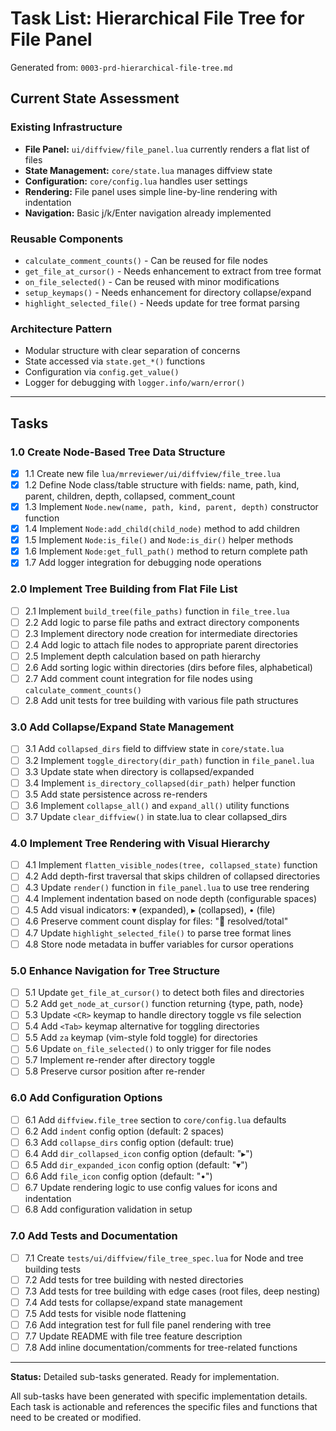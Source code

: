 # Task List: Hierarchical File Tree for File Panel

Generated from: `0003-prd-hierarchical-file-tree.md`

## Current State Assessment

### Existing Infrastructure
- **File Panel:** `ui/diffview/file_panel.lua` currently renders a flat list of files
- **State Management:** `core/state.lua` manages diffview state
- **Configuration:** `core/config.lua` handles user settings
- **Rendering:** File panel uses simple line-by-line rendering with indentation
- **Navigation:** Basic j/k/Enter navigation already implemented

### Reusable Components
- `calculate_comment_counts()` - Can be reused for file nodes
- `get_file_at_cursor()` - Needs enhancement to extract from tree format
- `on_file_selected()` - Can be reused with minor modifications
- `setup_keymaps()` - Needs enhancement for directory collapse/expand
- `highlight_selected_file()` - Needs update for tree format parsing

### Architecture Pattern
- Modular structure with clear separation of concerns
- State accessed via `state.get_*()` functions
- Configuration via `config.get_value()`
- Logger for debugging with `logger.info/warn/error()`

---

## Tasks

### 1.0 Create Node-Based Tree Data Structure
- [x] 1.1 Create new file `lua/mrreviewer/ui/diffview/file_tree.lua`
- [x] 1.2 Define Node class/table structure with fields: name, path, kind, parent, children, depth, collapsed, comment_count
- [x] 1.3 Implement `Node.new(name, path, kind, parent, depth)` constructor function
- [x] 1.4 Implement `Node:add_child(child_node)` method to add children
- [x] 1.5 Implement `Node:is_file()` and `Node:is_dir()` helper methods
- [x] 1.6 Implement `Node:get_full_path()` method to return complete path
- [x] 1.7 Add logger integration for debugging node operations

### 2.0 Implement Tree Building from Flat File List
- [ ] 2.1 Implement `build_tree(file_paths)` function in `file_tree.lua`
- [ ] 2.2 Add logic to parse file paths and extract directory components
- [ ] 2.3 Implement directory node creation for intermediate directories
- [ ] 2.4 Add logic to attach file nodes to appropriate parent directories
- [ ] 2.5 Implement depth calculation based on path hierarchy
- [ ] 2.6 Add sorting logic within directories (dirs before files, alphabetical)
- [ ] 2.7 Add comment count integration for file nodes using `calculate_comment_counts()`
- [ ] 2.8 Add unit tests for tree building with various file path structures

### 3.0 Add Collapse/Expand State Management
- [ ] 3.1 Add `collapsed_dirs` field to diffview state in `core/state.lua`
- [ ] 3.2 Implement `toggle_directory(dir_path)` function in `file_panel.lua`
- [ ] 3.3 Update state when directory is collapsed/expanded
- [ ] 3.4 Implement `is_directory_collapsed(dir_path)` helper function
- [ ] 3.5 Add state persistence across re-renders
- [ ] 3.6 Implement `collapse_all()` and `expand_all()` utility functions
- [ ] 3.7 Update `clear_diffview()` in state.lua to clear collapsed_dirs

### 4.0 Implement Tree Rendering with Visual Hierarchy
- [ ] 4.1 Implement `flatten_visible_nodes(tree, collapsed_state)` function
- [ ] 4.2 Add depth-first traversal that skips children of collapsed directories
- [ ] 4.3 Update `render()` function in `file_panel.lua` to use tree rendering
- [ ] 4.4 Implement indentation based on node depth (configurable spaces)
- [ ] 4.5 Add visual indicators: ▾ (expanded), ▸ (collapsed), • (file)
- [ ] 4.6 Preserve comment count display for files: "💬 resolved/total"
- [ ] 4.7 Update `highlight_selected_file()` to parse tree format lines
- [ ] 4.8 Store node metadata in buffer variables for cursor operations

### 5.0 Enhance Navigation for Tree Structure
- [ ] 5.1 Update `get_file_at_cursor()` to detect both files and directories
- [ ] 5.2 Add `get_node_at_cursor()` function returning {type, path, node}
- [ ] 5.3 Update `<CR>` keymap to handle directory toggle vs file selection
- [ ] 5.4 Add `<Tab>` keymap alternative for toggling directories
- [ ] 5.5 Add `za` keymap (vim-style fold toggle) for directories
- [ ] 5.6 Update `on_file_selected()` to only trigger for file nodes
- [ ] 5.7 Implement re-render after directory toggle
- [ ] 5.8 Preserve cursor position after re-render

### 6.0 Add Configuration Options
- [ ] 6.1 Add `diffview.file_tree` section to `core/config.lua` defaults
- [ ] 6.2 Add `indent` config option (default: 2 spaces)
- [ ] 6.3 Add `collapse_dirs` config option (default: true)
- [ ] 6.4 Add `dir_collapsed_icon` config option (default: "▸")
- [ ] 6.5 Add `dir_expanded_icon` config option (default: "▾")
- [ ] 6.6 Add `file_icon` config option (default: "•")
- [ ] 6.7 Update rendering logic to use config values for icons and indentation
- [ ] 6.8 Add configuration validation in setup

### 7.0 Add Tests and Documentation
- [ ] 7.1 Create `tests/ui/diffview/file_tree_spec.lua` for Node and tree building tests
- [ ] 7.2 Add tests for tree building with nested directories
- [ ] 7.3 Add tests for tree building with edge cases (root files, deep nesting)
- [ ] 7.4 Add tests for collapse/expand state management
- [ ] 7.5 Add tests for visible node flattening
- [ ] 7.6 Add integration test for full file panel rendering with tree
- [ ] 7.7 Update README with file tree feature description
- [ ] 7.8 Add inline documentation/comments for tree-related functions

---

**Status:** Detailed sub-tasks generated. Ready for implementation.

All sub-tasks have been generated with specific implementation details. Each task is actionable and references the specific files and functions that need to be created or modified.
